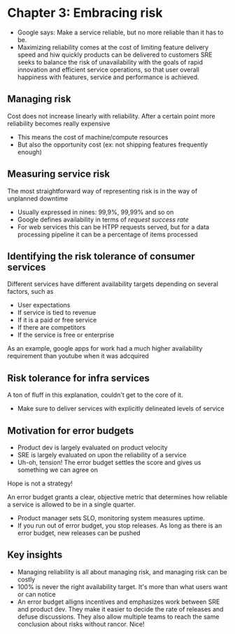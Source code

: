 # Chapter 3: Embracing risk

- Google says: Make a service reliable, but no more reliable than it has to be.
- Maximizing reliability comes at the cost of limiting feature delivery speed and hiw quickly products can be delivered to customers
SRE seeks to balance the risk of unavailability with the goals of rapid innovation and efficient service operations, so that user overall happiness with features, service and performance is achieved.

## Managing risk
Cost does not increase linearly with reliability. After a certain point more reliability becomes really expensive
- This means the cost of machine/compute resources
- But also the opportunity cost (ex: not shipping features frequently enough)

## Measuring service risk
The most straightforward way of representing risk is in the way of unplanned downtime
- Usually expressed in nines: 99,9%, 99,99% and so on
- Google defines availability in terms of _request success rate_
- For web services this can be HTPP requests served, but for a data processing pipeline it can be a percentage of items processed

## Identifying the risk tolerance of consumer services
Different services have different availability targets depending on several factors, such as
- User expectations
- If service is tied to revenue
- If it is a paid or free service
- If there are competitors
- If the service is free or enterprise

As an example, google apps for work had a much higher availability requirement than youtube when it was adcquired

## Risk tolerance for infra services
A ton of fluff in this explanation, couldn't get to the core of it.
- Make sure to deliver services with explicitly delineated levels of service

## Motivation for error budgets
- Product dev is largely evaluated on product velocity
- SRE is largely evaluated on upon the reliability of a service
- Uh-oh, tension! The error budget settles the score and gives us something we can agree on

Hope is not a strategy!

An error budget grants a clear, objective metric that determines how reliable a service is allowed to be in a single quarter.

- Product manager sets SLO, monitoring system measures uptime.
- If you run out of error budget, you stop releases. As long as there is an error budget, new releases can be pushed

## Key insights
- Managing reliability is all about managing risk, and managing risk can be costly
- 100% is never the right availability target. It's more than what users want or can notice
- An error budget alligns incentives and emphasizes work between SRE and product dev. They make it easier to decide the rate of releases and defuse discussions. They also allow multiple teams to reach the same conclusion about risks without rancor. Nice!
